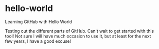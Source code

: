 # hello-world
Learning GitHub with Hello World

Testing out the different parts of GitHub. Can't wait to get started with this tool! Not sure I will have much occasion to use it, but at least for the next few years, I have a good excuse! 
